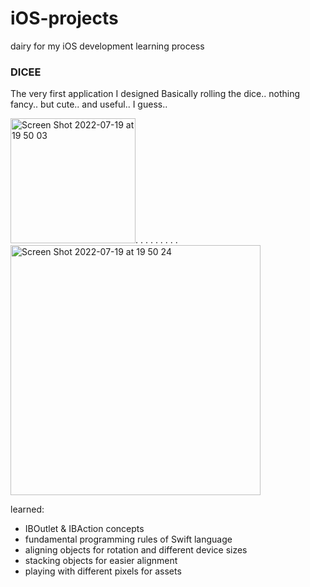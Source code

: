 # iOS-projects
dairy for my iOS development learning process

### **DICEE**

The very first application I designed
Basically rolling the dice.. nothing fancy.. but cute.. and useful.. I guess..

  <img width="200" alt="Screen Shot 2022-07-19 at 19 50 03" src="https://user-images.githubusercontent.com/77059420/179841973-247eb61c-6c54-4ebd-adfc-0a87ec7f2c54.png"/>.        .        .        .       .       .       .        .        .<img width="400" alt="Screen Shot 2022-07-19 at 19 50 24" src="https://user-images.githubusercontent.com/77059420/179843666-8d48124a-f8f7-47d0-a2af-bb078a1d7aaa.png">
  
learned:
- IBOutlet & IBAction concepts
- fundamental programming rules of Swift language
- aligning objects for rotation and different device sizes
- stacking objects for easier alignment 
- playing with different pixels for assets 
